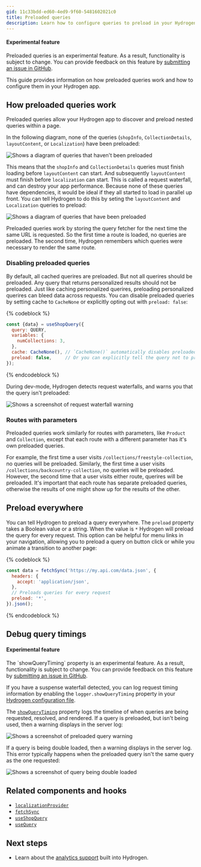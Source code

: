 ```yaml
---
gid: 11c33bdd-ed60-4ed9-9f60-5481602021c0
title: Preloaded queries
description: Learn how to configure queries to preload in your Hydrogen app.
---
```


<aside class="note beta">
<h4>Experimental feature</h4>

<p>Preloaded queries is an experimental feature. As a result, functionality is subject to change. You can provide feedback on this feature by <a href="https://github.com/Shopify/hydrogen/issues">submitting an issue in GitHub</a>.</p>

</aside>

This guide provides information on how preloaded queries work and how to configure them in your Hydrogen app.

## How preloaded queries work

Preloaded queries allow your Hydrogen app to discover and preload nested queries within a page.

In the following diagram, none of the queries (`shopInfo`, `CollectionDetails`, `layoutContent`, or `Localization`) have been preloaded:

![Shows a diagram of queries that haven't been preloaded](/assets/custom-storefronts/hydrogen/preload-queries-none-set.png)

This means that the `shopInfo` and `CollectionDetails` queries must finish loading before `layoutContent` can start. And subsequently `layoutContent` must finish before `localization` can start. This is called a request waterfall, and can destroy your app performance. Because none of these queries have dependencies, it would be ideal if they all started to load in parallel up front. You can tell Hydrogen to do this by seting the `layoutContent` and `Localization` queries to preload:

![Shows a diagram of queries that have been preloaded](/assets/custom-storefronts/hydrogen/preload-queries-set.png)

Preloaded queries work by storing the query fetcher for the next time the same URL is requested. So the first time a route is loaded, no queries are preloaded. The second time, Hydrogen remembers which queries were necessary to render the same route.

### Disabling preloaded queries

By default, all cached querires are preloaded. But not all querires should be preloaded. Any query that returns personalized results should not be preloaded. Just like caching personalized querires, preloading personalized querires can bleed data across requests. You can disable preloaded queries by setting cache to `CacheNone` or explicitly opting out with `preload: false`:

{% codeblock %}

```js
const {data} = useShopQuery({
  query: QUERY,
  variables: {
    numCollections: 3,
  },
  cache: CacheNone(), // `CacheNone()` automatically disables preloaded queries
  preload: false,     // Or you can explicitly tell the query not to preload
});
```

{% endcodeblock %}

During dev-mode, Hydrogen detects request waterfalls, and warns you that the query isn't preloaded:

![Shows a screenshot of request waterfall warning](/assets/custom-storefronts/hydrogen/suspense-waterfall.png)

### Routes with parameters

Preloaded queries work similarly for routes with parameters, like `Product` and `Collection`, except that each route with a different parameter has it's own preloaded queries. 

For example, the first time a user visits `/collections/freestyle-collection`, no queries will be preloaded. Similarly, the first time a user visits `/collections/backcountry-collection`, no queries will be preloaded. However, the second time that a user visits either route, querires will be preloaded. It's important that each route has separate preloaded queries, otherwise the results of one might show up for the results of the other.

## Preload everywhere

You can tell Hydrogen to preload a query everywhere. The `preload` property takes a Boolean value or a string. When the value is `*` Hydrogen will preload the query for every request. This option can be helpful for menu links in your navigation, allowing you to preload a query on button click or while you animate a transition to another page:

{% codeblock %}

```js
const data = fetchSync('https://my.api.com/data.json', {
  headers: {
    accept: 'application/json',
  },
  // Preloads queries for every request
  preload: '*',
}).json();
```

{% endcodeblock %}

## Debug query timings

<aside class="note beta">
<h4>Experimental feature</h4>

<p>The `showQueryTiming` property is an experimental feature. As a result, functionality is subject to change. You can provide feedback on this feature by <a href="https://github.com/Shopify/hydrogen/issues">submitting an issue in GitHub</a>.</p>

</aside>

If you have a suspense waterfall detected, you can log request timing information by enabling the `logger.showQueryTiming` property in your [Hydrogen configuration file](https://shopify.dev/custom-storefronts/hydrogen/framework/hydrogen-config#logger).

The [`showQueryTiming`](https://shopify.dev/custom-storefronts/hydrogen/framework/hydrogen-config#logger) property logs the timeline of when queries are being requested, resolved, and rendered. If a query is preloaded, but isn't being used, then a warning displays in the server log:

![Shows a screenshot of preloaded query warning](/assets/custom-storefronts/hydrogen/preload-query-warning.png)

If a query is being double loaded, then a warning displays in the server log. This error typically happens when the preloaded query isn't the same query as the one requested:

![Shows a screenshot of query being double loaded](/assets/custom-storefronts/hydrogen/double-loaded-query.png)

## Related components and hooks

- [`localizationProvider`](https://shopify.dev/api/hydrogen/components/localization/localizationprovider)
- [`fetchSync`](https://shopify.dev/api/hydrogen/hooks/global/fetchsync)
- [`useShopQuery`](https://shopify.dev/api/hydrogen/hooks/global/useshopquery)
- [`useQuery`](https://shopify.dev/api/hydrogen/hooks/global/usequery)

## Next steps

- Learn about the [analytics support](https://shopify.dev/custom-storefronts/hydrogen/framework/analytics) built into Hydrogen.
